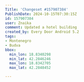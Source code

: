 ```yaml
---
Title: 'Changeset #157907384'
PublishDate: 2024-10-15T07:30:15Z
id: 157907384
user: Znaika
comment: Updated a hotel building
created_by: Every Door Android 5.2
tags:
- Montenegro
- Budva
bbox:
  min_lon: 18.8340298
  min_lat: 42.2846246
  max_lon: 18.8342705
  max_lat: 42.2848452

---
```

